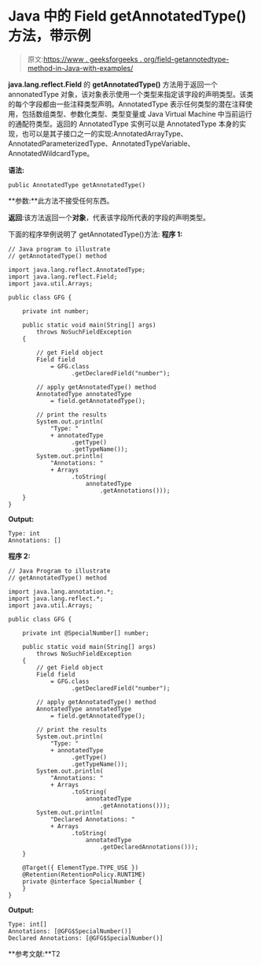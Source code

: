 # Java 中的 Field getAnnotatedType()方法，带示例

> 原文:[https://www . geeksforgeeks . org/field-getannotedtype-method-in-Java-with-examples/](https://www.geeksforgeeks.org/field-getannotatedtype-method-in-java-with-examples/)

**java.lang.reflect.Field** 的 **getAnnotatedType()** 方法用于返回一个 annonatedType 对象，该对象表示使用一个类型来指定该字段的声明类型。该类的每个字段都由一些注释类型声明。AnnotatedType 表示任何类型的潜在注释使用，包括数组类型、参数化类型、类型变量或 Java Virtual Machine 中当前运行的通配符类型。返回的 AnnotatedType 实例可以是 AnnotatedType 本身的实现，也可以是其子接口之一的实现:AnnotatedArrayType、AnnotatedParameterizedType、AnnotatedTypeVariable、AnnotatedWildcardType。

**语法:**

```
public AnnotatedType getAnnotatedType()

```

**参数:**此方法不接受任何东西。

**返回**:该方法返回一个**对象**，代表该字段所代表的字段的声明类型。

下面的程序举例说明了 getAnnotatedType()方法:
**程序 1:**

```
// Java program to illustrate
// getAnnotatedType() method

import java.lang.reflect.AnnotatedType;
import java.lang.reflect.Field;
import java.util.Arrays;

public class GFG {

    private int number;

    public static void main(String[] args)
        throws NoSuchFieldException
    {

        // get Field object
        Field field
            = GFG.class
                  .getDeclaredField("number");

        // apply getAnnotatedType() method
        AnnotatedType annotatedType
            = field.getAnnotatedType();

        // print the results
        System.out.println(
            "Type: "
            + annotatedType
                  .getType()
                  .getTypeName());
        System.out.println(
            "Annotations: "
            + Arrays
                  .toString(
                      annotatedType
                          .getAnnotations()));
    }
}
```

**Output:**

```
Type: int
Annotations: []

```

**程序 2:**

```
// Java Program to illustrate
// getAnnotatedType() method

import java.lang.annotation.*;
import java.lang.reflect.*;
import java.util.Arrays;

public class GFG {

    private int @SpecialNumber[] number;

    public static void main(String[] args)
        throws NoSuchFieldException
    {
        // get Field object
        Field field
            = GFG.class
                  .getDeclaredField("number");

        // apply getAnnotatedType() method
        AnnotatedType annotatedType
            = field.getAnnotatedType();

        // print the results
        System.out.println(
            "Type: "
            + annotatedType
                  .getType()
                  .getTypeName());
        System.out.println(
            "Annotations: "
            + Arrays
                  .toString(
                      annotatedType
                          .getAnnotations()));
        System.out.println(
            "Declared Annotations: "
            + Arrays
                  .toString(
                      annotatedType
                          .getDeclaredAnnotations()));
    }

    @Target({ ElementType.TYPE_USE })
    @Retention(RetentionPolicy.RUNTIME)
    private @interface SpecialNumber {
    }
}
```

**Output:**

```
Type: int[]
Annotations: [@GFG$SpecialNumber()]
Declared Annotations: [@GFG$SpecialNumber()]

```

**参考文献:**T2